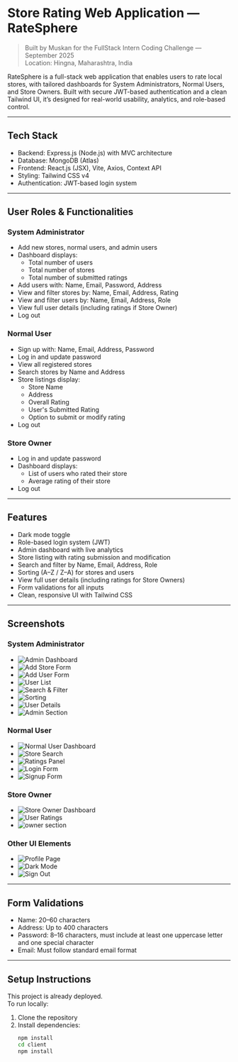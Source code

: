 # Store Rating Web Application — RateSphere

> Built by Muskan for the FullStack Intern Coding Challenge — September 2025  
> Location: Hingna, Maharashtra, India

RateSphere is a full-stack web application that enables users to rate local stores, with tailored dashboards for System Administrators, Normal Users, and Store Owners. Built with secure JWT-based authentication and a clean Tailwind UI, it’s designed for real-world usability, analytics, and role-based control.

---

## Tech Stack

- Backend: Express.js (Node.js) with MVC architecture  
- Database: MongoDB (Atlas)  
- Frontend: React.js (JSX), Vite, Axios, Context API  
- Styling: Tailwind CSS v4  
- Authentication: JWT-based login system

---

## User Roles & Functionalities

### System Administrator
- Add new stores, normal users, and admin users
- Dashboard displays:
  - Total number of users
  - Total number of stores
  - Total number of submitted ratings
- Add users with: Name, Email, Password, Address
- View and filter stores by: Name, Email, Address, Rating
- View and filter users by: Name, Email, Address, Role
- View full user details (including ratings if Store Owner)
- Log out

### Normal User
- Sign up with: Name, Email, Address, Password
- Log in and update password
- View all registered stores
- Search stores by Name and Address
- Store listings display:
  - Store Name
  - Address
  - Overall Rating
  - User's Submitted Rating
  - Option to submit or modify rating
- Log out

### Store Owner
- Log in and update password
- Dashboard displays:
  - List of users who rated their store
  - Average rating of their store
- Log out

---

## Features

- Dark mode toggle  
- Role-based login system (JWT)  
- Admin dashboard with live analytics  
- Store listing with rating submission and modification  
- Search and filter by Name, Email, Address, Role  
- Sorting (A–Z / Z–A) for stores and users  
- View full user details (including ratings for Store Owners)  
- Form validations for all inputs  
- Clean, responsive UI with Tailwind CSS

---

## Screenshots

### System Administrator
- ![Admin Dashboard](./images/Admin-Dashboard.png)
- ![Add Store Form](./images/AddStore.png)
- ![Add User Form](./images/AddUser.png)
- ![User List](./images/User-List.png)
- ![Search & Filter](./images/Filter1.png)
- ![Sorting](./images/SortbyNameAdds.png)
- ![User Details](./images/ratingsbyUser.png)
- ![Admin Section](./images/adminSection.png)

### Normal User
- ![Normal User Dashboard](./images/userSection.png)
- ![Store Search](./images/search.png)
- ![Ratings Panel](./images/editRatingbyUser.png)
- ![Login Form](./images/login.png)
- ![Signup Form](./images/Sign-Up.png)

### Store Owner
- ![Store Owner Dashboard](./images/Store-List.png)
- ![User Ratings](./images/AvgRating.png)
- ![owner section](./images/ownerSection.png)

### Other UI Elements
- ![Profile Page](./images/Profile.png)
- ![Dark Mode](./images/Darkmode.png)
- ![Sign Out](./images/SignOut.png)

---

## Form Validations

- Name: 20–60 characters  
- Address: Up to 400 characters  
- Password: 8–16 characters, must include at least one uppercase letter and one special character  
- Email: Must follow standard email format

---

## Setup Instructions

This project is already deployed.  
To run locally:

1. Clone the repository
2. Install dependencies:
   ```bash
   npm install
   cd client
   npm install